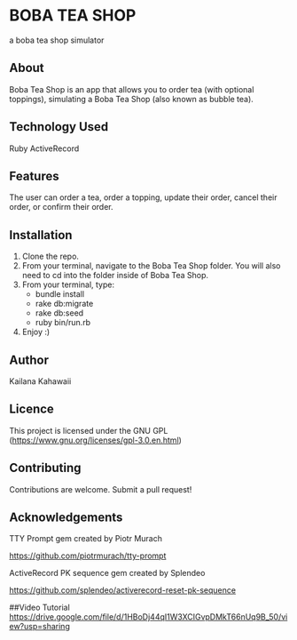 
# BOBA TEA SHOP
a boba tea shop simulator 

## About
Boba Tea Shop is an app that allows you to order tea (with optional toppings), simulating a Boba Tea Shop (also known as bubble tea).

## Technology Used 

Ruby 
ActiveRecord


## Features

The user can order a tea, order a topping, update their order, cancel their order, or confirm their order. 

## Installation 

1) Clone the repo. 
2) From your terminal, navigate to the Boba Tea Shop folder. You will also need to cd into the folder inside of Boba Tea Shop. 
3) From your terminal, type:
    - bundle install 
    - rake db:migrate
    - rake db:seed 
    - ruby bin/run.rb
4) Enjoy :)

## Author
Kailana Kahawaii 

## Licence
This project is licensed under the GNU GPL (https://www.gnu.org/licenses/gpl-3.0.en.html)

## Contributing 
Contributions are welcome. Submit a pull request!

## Acknowledgements

TTY Prompt gem created by Piotr Murach

https://github.com/piotrmurach/tty-prompt

ActiveRecord PK sequence gem created by Splendeo

https://github.com/splendeo/activerecord-reset-pk-sequence

##Video Tutorial 
https://drive.google.com/file/d/1HBoDj44qI1W3XCIGvpDMkT66nUq9B_50/view?usp=sharing
